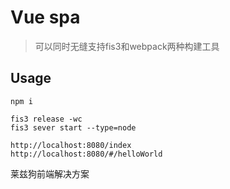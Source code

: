 # Vue spa

> 可以同时无缝支持fis3和webpack两种构建工具

## Usage

```
npm i

fis3 release -wc
fis3 sever start --type=node

http://localhost:8080/index
http://localhost:8080/#/helloWorld
```

莱兹狗前端解决方案
